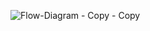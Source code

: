 ![Flow-Diagram - Copy - Copy](https://github.com/greenchaincapital/.github/assets/29037794/11133a35-a97f-4aa8-9012-92517042b6c6)
